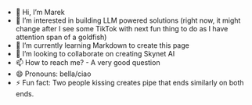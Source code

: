 - 👋 Hi, I’m Marek
- 👀 I’m interested in building LLM powered solutions (right now, it might change after I see some TikTok with next fun thing to do as I have attention span of a goldfish)
- 🌱 I’m currently learning Markdown to create this page
- 💞️ I’m looking to collaborate on creating Skynet AI
- 📫 How to reach me? - A very good question
- 😄 Pronouns: bella/ciao
- ⚡ Fun fact: Two people kissing creates pipe that ends similarly on both ends.

